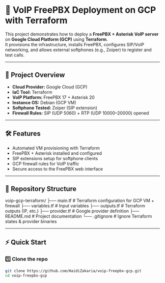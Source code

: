 # 🚀 VoIP FreePBX Deployment on GCP with Terraform

This project demonstrates how to deploy a **FreePBX + Asterisk VoIP server** on **Google Cloud Platform (GCP)** using **Terraform**.  
It provisions the infrastructure, installs FreePBX, configures SIP/VoIP networking, and allows external softphones (e.g., Zoiper) to register and test calls.

---

## 📌 Project Overview
- **Cloud Provider:** Google Cloud (GCP)  
- **IaC Tool:** Terraform  
- **VoIP Platform:** FreePBX 17 + Asterisk 20  
- **Instance OS:** Debian (GCP VM)  
- **Softphone Tested:** Zoiper (SIP extension)  
- **Firewall Rules:** SIP (UDP 5060) + RTP (UDP 10000–20000) opened  

---

## 🛠️ Features
- Automated VM provisioning with Terraform  
- FreePBX + Asterisk installed and configured  
- SIP extensions setup for softphone clients  
- GCP firewall rules for VoIP traffic  
- Secure access to the FreePBX web interface  

---

## 📂 Repository Structure
voip-gcp-terraform/
├── main.tf # Terraform configuration for GCP VM + firewall
├── variables.tf # Input variables
├── outputs.tf # Terraform outputs (IP, etc.)
├── provider.tf # Google provider definition
├── README.md # Project documentation
└── .gitignore # Ignore Terraform states & provider binaries



---

## ⚡ Quick Start

### 1️⃣ Clone the repo
```bash
git clone https://github.com/HaidiZakaria/voip-freepbx-gcp.git
cd voip-freepbx-gcp


